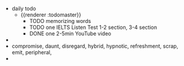 - daily todo
	- {{renderer :todomaster}}
		- TODO memorizing words
		- TODO one IELTS Listen Test 1-2 section, 3-4 section
		- DONE one 2-5min YouTube video
-
- compromise, daunt, disregard, hybrid, hypnotic, refreshment, scrap, emit, peripheral,
-